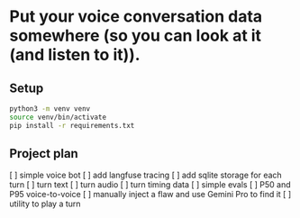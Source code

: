 # Put your voice conversation data somewhere (so you can look at it (and listen to it)).

## Setup

```bash
python3 -m venv venv
source venv/bin/activate
pip install -r requirements.txt
```

## Project plan

[ ] simple voice bot
[ ] add langfuse tracing
[ ] add sqlite storage for each turn
  [ ] turn text
  [ ] turn audio
  [ ] turn timing data
[ ] simple evals
  [ ] P50 and P95 voice-to-voice
  [ ] manually inject a flaw and use Gemini Pro to find it
[ ] utility to play a turn

